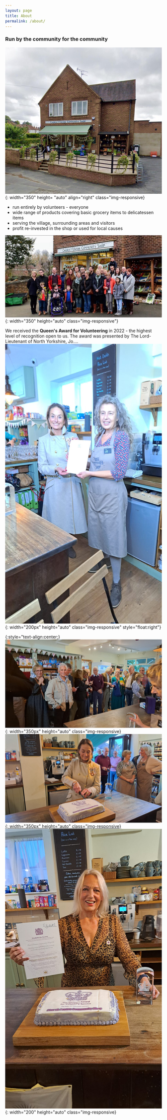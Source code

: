 ```yaml
---
layout: page
title: About
permalink: /about/
---
```

<h3>Run by the community for the community</h3>

![shop](../images/shop_front.jpg){: width="350" height= "auto" align="right" class="img-responsive}
* run entirely by volunteers - everyone
* wide range of products covering basic grocery items to delicatessen items
* serving the village, surrounding areas and visitors
* profit re-invested in the shop or used for local causes

![people](../images/people.jpg){: width="350" height="auto" class="img-responsive"}

We received the **Queen's Award for Volunteering** in 2022 - the highest level of recognition open to us.  The award was presented by The Lord-Lieutenant of North Yorkshire, Jo....
![people](../images/LL_Jo.jpg){:  width="200px" height="auto" class="img-responsive" style="float:right"}


{:style="text-align:center;}
![people](../images/volunteers.jpg){:  width="350px" height="auto" class="img-responsive}
[![people](../images/LL_cake.jpg){: width="350px" height="auto" class="img-responsive}](https://bbc.co.uk)
![people](../images/babs2.jpg){: width="200" height="auto" class="img-responsive}